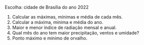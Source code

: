 Escolha: cidade de Brasília do ano 2022

1. Calcular as máximas, mínimas e média de cada mês.
2. Calcular a máxima, mínima e média do ano.
3. Maior e menor índice de radiação mensal e anual.
4. Qual mês do ano tem maior precipitação, ventos e umidade?
5. Ponto máximo e mínimo de orvalho.
